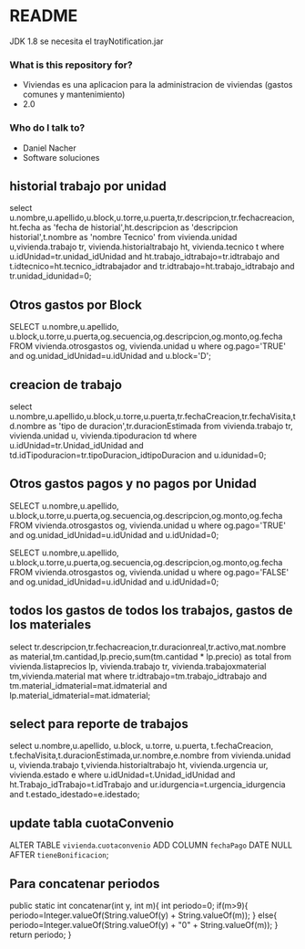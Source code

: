 # README #

JDK 1.8
se necesita el trayNotification.jar

### What is this repository for? ###

* Viviendas es una aplicacion para la administracion de viviendas (gastos comunes y mantenimiento)
* 2.0


### Who do I talk to? ###

* Daniel Nacher
* Software soluciones

## historial trabajo por unidad ##

select u.nombre,u.apellido,u.block,u.torre,u.puerta,tr.descripcion,tr.fechacreacion,ht.fecha as 'fecha de historial',ht.descripcion as 'descripcion historial',t.nombre as 'nombre Tecnico'
from vivienda.unidad u,vivienda.trabajo tr, vivienda.historialtrabajo ht, vivienda.tecnico t
where u.idUnidad=tr.unidad_idUnidad
and ht.trabajo_idtrabajo=tr.idtrabajo
and t.idtecnico=ht.tecnico_idtrabajador
and tr.idtrabajo=ht.trabajo_idtrabajo
and tr.unidad_idunidad=0;

## Otros gastos por Block ##

SELECT u.nombre,u.apellido, u.block,u.torre,u.puerta,og.secuencia,og.descripcion,og.monto,og.fecha FROM vivienda.otrosgastos og, vivienda.unidad u
where og.pago='TRUE'
and og.unidad_idUnidad=u.idUnidad
and u.block='D';

## creacion de trabajo ##

select u.nombre,u.apellido,u.block,u.torre,u.puerta,tr.fechaCreacion,tr.fechaVisita,td.nombre  as 'tipo de duracion',tr.duracionEstimada
from vivienda.trabajo tr, vivienda.unidad u, vivienda.tipoduracion td
where u.idUnidad=tr.Unidad_idUnidad
and td.idTipoduracion=tr.tipoDuracion_idtipoDuracion
and u.idunidad=0;

## Otros gastos pagos y no pagos por Unidad ##

SELECT u.nombre,u.apellido, u.block,u.torre,u.puerta,og.secuencia,og.descripcion,og.monto,og.fecha FROM vivienda.otrosgastos og, vivienda.unidad u
where og.pago='TRUE'
and og.unidad_idUnidad=u.idUnidad
and u.idUnidad=0;

SELECT u.nombre,u.apellido, u.block,u.torre,u.puerta,og.secuencia,og.descripcion,og.monto,og.fecha FROM vivienda.otrosgastos og, vivienda.unidad u
where og.pago='FALSE'
and og.unidad_idUnidad=u.idUnidad
and u.idUnidad=0;

## todos los gastos de todos los trabajos, gastos de los materiales ##

select tr.descripcion,tr.fechacreacion,tr.duracionreal,tr.activo,mat.nombre as material,tm.cantidad,lp.precio,sum(tm.cantidad * lp.precio) as total
from vivienda.listaprecios lp, vivienda.trabajo tr, vivienda.trabajoxmaterial tm,vivienda.material mat
where tr.idtrabajo=tm.trabajo_idtrabajo
and tm.material_idmaterial=mat.idmaterial
and lp.material_idmaterial=mat.idmaterial;

## select para reporte de trabajos ##

select u.nombre,u.apellido, u.block, u.torre, u.puerta,
t.fechaCreacion, t.fechaVisita,t.duracionEstimada,ur.nombre,e.nombre
from vivienda.unidad u, vivienda.trabajo t,vivienda.historialtrabajo ht, vivienda.urgencia ur, vivienda.estado e
where u.idUnidad=t.Unidad_idUnidad
and ht.Trabajo_idTrabajo=t.idTrabajo
and ur.idurgencia=t.urgencia_idurgencia
and t.estado_idestado=e.idestado;

## update tabla cuotaConvenio ##

ALTER TABLE `vivienda`.`cuotaconvenio` 
ADD COLUMN `fechaPago` DATE NULL AFTER `tieneBonificacion`;


## Para concatenar periodos ##

public static int concatenar(int y, int m){
        int periodo=0;
        if(m>9){
            periodo=Integer.valueOf(String.valueOf(y) + String.valueOf(m));
        }
        else{
            periodo=Integer.valueOf(String.valueOf(y) + "0" + String.valueOf(m));
        }        
        return periodo;
    }